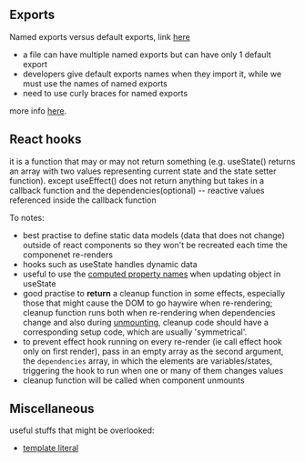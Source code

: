 ## Exports

Named exports versus default exports, link [here](https://stackoverflow.com/questions/46913851/why-and-when-to-use-default-export-over-named-exports-in-es6-modules)
- a file can have multiple named exports but can have only 1 default export
- developers give default exports names when they import it, while we must use the names of named exports
- need to use curly braces for named exports

more info [here](https://www.freecodecamp.org/news/difference-between-default-and-named-exports-in-javascript/).

## React hooks

it is a function that may or may not return something (e.g. useState() returns an array with two values representing current state and the state setter function). except useEffect() does not return anything but takes in a callback function and the dependencies(optional) -- reactive values referenced inside the callback function

To notes:
- best practise to define static data models (data that does not change) outside of react components so they won't be recreated each time the componenet re-renders
- hooks such as useState handles dynamic data 
- useful to use the [computed property names](https://eloquentcode.com/computed-property-names-in-javascript) when updating object in useState
- good practise to **return** a cleanup function in some effects, especially those that might cause the DOM to go haywire when re-rendering; cleanup function runs both when re-rendering when dependencies change and also during [unmounting](https://stackoverflow.com/questions/31556450/what-is-mounting-in-react-js), cleanup code should have a corresponding setup code, which are usually 'symmetrical'.
- to prevent effect hook running on every re-render (ie call effect hook only on first render), pass in an empty array as the second argument, the `dependencies` array, in which the elements are variables/states, triggering the hook to run when one or many of them changes values
- cleanup function will be called when component unmounts


## Miscellaneous
useful stuffs that might be overlooked:

- [template literal](https://developer.mozilla.org/en-US/docs/Web/JavaScript/Reference/Template_literals)
